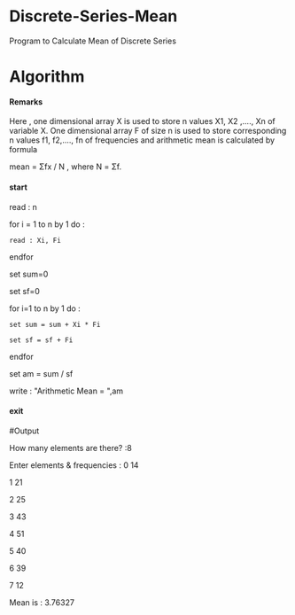 # Discrete-Series-Mean
Program to Calculate Mean of Discrete Series

# Algorithm

#### Remarks
Here , one dimensional array X is used to store n values X1, X2 ,...., Xn of variable X. One dimensional array F of size n is used to store corresponding n values f1, f2,...., fn of frequencies and arithmetic mean is calculated by formula

mean = Σfx / N , where N = Σf.

#### start

  read : n
  
  for i = 1 to n by 1 do :
    
    read : Xi, Fi
  
  endfor
  
  set sum=0
 
  set sf=0

  for i=1 to n by 1 do :
    
    set sum = sum + Xi * Fi
    
    set sf = sf + Fi
  
  endfor
  
  set am = sum / sf
  
  write : "Arithmetic Mean = ",am

#### exit

#Output

How many elements are there? :8

Enter elements & frequencies : 0   14

1   21

2   25

3   43

4   51

5   40

6   39

7   12

Mean is : 3.76327



